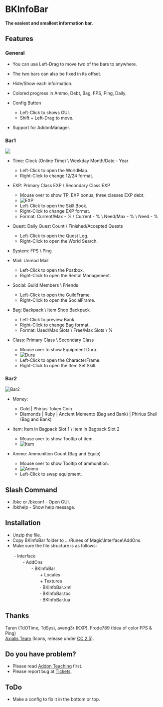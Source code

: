 # BKInfoBar

**The easiest and smallest information bar.**

## Features

### General

-   You can use Left-Drag to move two of the bars to anywhere.
-   The two bars can also be fixed in its offset.
-   Hide/Show each information.
-   Colored progress in Ammo, Debt, Bag, FPS, Ping, Daily.
-   Config Button
    -   Left-Click to shows GUI.
    -   Shift + Left-Drag to move.

-   Support for AddonManager.

### Bar1

![](https://media.forgecdn.net/attachments/145/434/Bar1.png)

-   Time: Clock (Online Time) \ Weekday Month/Date - Year
    -   Left-Click to open the WorldMap.
    -   Right-Click to change 12/24 format.

-   EXP: Primary Class EXP \ Secondary Class EXP
    -   Mouse over to show TP, EXP bonus, three classes EXP debt.
    -   ![EXP](https://media.forgecdn.net/attachments/145/433/EXP.png "EXP")
    -   Left-Click to open the Skill Book.
    -   Right-Click to change EXP format.
    -   Format: Current/Max - % \ Current - % \ Need/Max - % \ Need - %

-   Quest: Daily Quest Count \ Finished/Accepted Quests
    -   Left-Click to open the Quest Log.
    -   Right-Click to open the World Search.

-   System: FPS \ Ping

-   Mail: Unread Mail
    -   Left-Click to open the Postbox.
    -   Right-Click to open the Rental Management.

-   Social: Guild Members \ Friends
    -   Left-Click to open the GuildFrame.
    -   Right-Click to open the SocialFrame.

-   Bag: Backpack \ Item Shop Backpack
    -   Left-Click to preview Bank.
    -   Right-Click to change Bag format.
    -   Format: Used/Max Slots \ Free/Max Slots \ %

-   Class: Primary Class \ Secondary Class
    -   Mouse over to show Equipment Dura.
    -   ![Dura](https://media.forgecdn.net/attachments/145/438/Class-Dura.png "Dura")
    -   Left-Click to open the CharacterFrame.
    -   Right-Click to open the Item Set Skill.

### Bar2

![Bar2](https://media.forgecdn.net/attachments/145/439/Bar2.png "Bar2")

-   Money:
    -   Gold | Phirius Token Coin  
    -   Diamonds | Ruby | Ancient Memento (Bag and Bank) | Phirius Shell (Bag and Bank)

-   Item: Item in Bagpack Slot 1 \ Item in Bagpack Slot 2
    -   Mouse over to show Tooltip of item.
    -   ![Item](https://media.forgecdn.net/attachments/145/436/Item.png "Item")

-   Ammo: Ammunition Count (Bag and Equip)
    -   Mouse over to show Tooltip of ammunition.
    -   ![Ammo](https://media.forgecdn.net/attachments/145/435/Ammo.png "Ammo")
    -   Left-Click to swap equipment.

## Slash Command

-   /bkc or /bkconf - Open GUI.
-   /bkhelp - Show help message.

## Installation

-   Unzip the file.
-   Copy BKInfoBar folder to ...\Runes of Magic\Interface\AddOns.
-   Make sure the file structure is as follows:

　　- Interface  
　　　　- AddOns  
　　　　　　- BKInfoBar  
　　　　　　　　+ Locales  
　　　　　　　　+ Textures  
　　　　　　　　· BKInfoBar.xml  
　　　　　　　　· BKInfoBar.toc  
　　　　　　　　· BKInfoBar.lua

## Thanks

Taren (TdOTime, TdSys), aveng3r (KXP), Frode789 (Idea of color FPS & Ping)  
[Axialis Team](http://www.axialis.com/) (Icons, release under [CC 2.5](http://creativecommons.org/licenses/by/2.5/)).

## Do you have problem?

-   Please read [Addon Teaching](http://rom.curseforge.com/addons/extratip/pages/addon-teaching/) first.
-   Please report bug at [Tickets](http://rom.curseforge.com/addons/bkinfobar/tickets/).

## ToDo

-   Make a config to fix it in the bottom or top.
